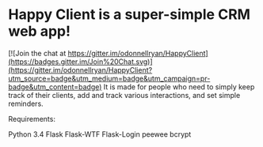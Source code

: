 # Happy Client is a super-simple CRM web app!

[![Join the chat at https://gitter.im/odonnellryan/HappyClient](https://badges.gitter.im/Join%20Chat.svg)](https://gitter.im/odonnellryan/HappyClient?utm_source=badge&utm_medium=badge&utm_campaign=pr-badge&utm_content=badge)
It is made for people who need to simply keep track of their clients, add and track various interactions, 
and set simple reminders. 

Requirements:

Python 3.4
Flask
Flask-WTF
Flask-Login
peewee
bcrypt
